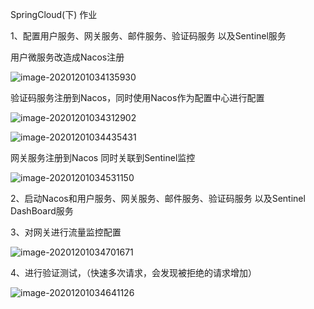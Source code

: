 SpringCloud(下) 作业

1、配置用户服务、网关服务、邮件服务、验证码服务 以及Sentinel服务

用户微服务改造成Nacos注册

![image-20201201034135930](\image-20201201034135930.png)

验证码服务注册到Nacos，同时使用Nacos作为配置中心进行配置

![image-20201201034312902](D:\git\lagouLearn\ModelEleven\image-20201201034312902.png)

![image-20201201034435431](D:\git\lagouLearn\ModelEleven\image-20201201034435431.png)

网关服务注册到Nacos 同时关联到Sentinel监控

![image-20201201034531150](D:\git\lagouLearn\ModelEleven\image-20201201034531150.png)

2、启动Nacos和用户服务、网关服务、邮件服务、验证码服务 以及Sentinel DashBoard服务	

3、对网关进行流量监控配置

![image-20201201034701671](D:\git\lagouLearn\ModelEleven\image-20201201034701671.png)

4、进行验证测试，（快速多次请求，会发现被拒绝的请求增加）

![image-20201201034641126](D:\git\lagouLearn\ModelEleven\image-20201201034641126.png)